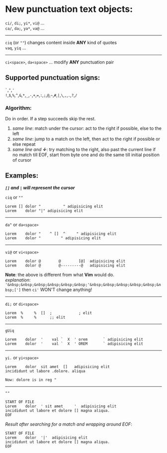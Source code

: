 New punctuation text objects:
=============================

   `ci/`, `di;`, `yi*`, `vi@` ...  
   `ca/`, `da;`, `ya*`, `va@` ...

   ---

   `ciq` (or `""`) changes content inside **ANY** kind of quotes  
   `vaq`, `yiq` ...

   ---

   `ci<space>`, `da<space>` ... modify **ANY** punctuation pair

Supported punctuation signs:
----------------------------
`` ` ``,`"`,`'`  
`!`,`$`,`%`,`^`,`&`,`*`,`_`,`-`,`+`,`=`,`:`,`;`,`@`,`~`,`#`,`|`,`\`,`,`,`.`,`?`,`/`

### Algorithm:  
Do in order. If a step succeeds skip the rest.

1. _same line_: match under the cursor: act to the right if possible, else to the left
2. _same line_: jump to a match on the left, then act to the right if possible or else repeat
3. _same line and **↓**_: try matching to the right, also past the current line
   if no match till EOF, start from byte one and do the same till initial position of cursor

Examples:
---------

**_`[]` and `|` will represent the cursor_**  

`ciq` or `""`
```
Lorem [] dolor "          " adipisicing elit
Lorem    dolor "|" adipisicing elit
```
---
`da^` or `da<space>`
```
Lorem    dolor "    ^ []  ^     " adipisicing elit
Lorem    dolor "         " adipisicing elit
```
---
`vi@` or `vi<space>`
```
Lorem    dolor @        @        [@]  adipisicing elit
Lorem    dolor @        @---------@   adipisicing elit
```
**Note**: the above is different from what **Vim** would do.  
_explanation_: `'&nbsp;&nbsp;&nbsp;&nbsp;&nbsp;&nbsp;'&nbsp;&nbsp;&nbsp;&nbsp;&nbsp;&nbsp;[']` then `ci'` WON'T change anything!

---
`di;` or `di<space>`
```
Lorem  %     %  []  ;            ; elit
Lorem  %     %      ;; elit
```
---
`gUiq`
```
Lorem    dolor  '    val `  X  ' orem       ` adipisicing elit
Lorem    dolor  '    val `  X  ' OREM       ` adipisicing elit
```
---
`yi.` or `yi<space>`
```
Lorem    dolor  sit amet  []   adipisicing elit
incididunt ut labore .dolore. aliqua

Now: dolore is in reg "
```
---
`""`
```
START OF FILE
Lorem    dolor  ' sit amet     '  adipisicing elit
incididunt ut labore et dolore [] magna aliqua.
EOF
```
_Result after searching for a match and wrapping around EOF_:
```
START OF FILE
Lorem    dolor  '|'  adipisicing elit
incididunt ut labore et dolore [] magna aliqua.
EOF
```
